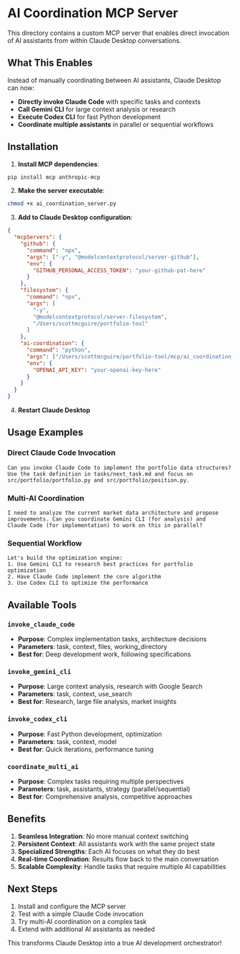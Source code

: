 # AI Coordination MCP Server

This directory contains a custom MCP server that enables direct invocation of AI assistants from within Claude Desktop conversations.

## What This Enables

Instead of manually coordinating between AI assistants, Claude Desktop can now:
- **Directly invoke Claude Code** with specific tasks and contexts
- **Call Gemini CLI** for large context analysis or research
- **Execute Codex CLI** for fast Python development
- **Coordinate multiple assistants** in parallel or sequential workflows

## Installation

1. **Install MCP dependencies**:
```bash
pip install mcp anthropic-mcp
```

2. **Make the server executable**:
```bash
chmod +x ai_coordination_server.py
```

3. **Add to Claude Desktop configuration**:
```json
{
  "mcpServers": {
    "github": {
      "command": "npx",
      "args": ["-y", "@modelcontextprotocol/server-github"],
      "env": {
        "GITHUB_PERSONAL_ACCESS_TOKEN": "your-github-pat-here"
      }
    },
    "filesystem": {
      "command": "npx",
      "args": [
        "-y", 
        "@modelcontextprotocol/server-filesystem",
        "/Users/scottmcguire/portfolio-tool"
      ]
    },
    "ai-coordination": {
      "command": "python",
      "args": ["/Users/scottmcguire/portfolio-tool/mcp/ai_coordination_server.py"],
      "env": {
        "OPENAI_API_KEY": "your-openai-key-here"
      }
    }
  }
}
```

4. **Restart Claude Desktop**

## Usage Examples

### Direct Claude Code Invocation
```
Can you invoke Claude Code to implement the portfolio data structures? 
Use the task definition in tasks/next_task.md and focus on 
src/portfolio/portfolio.py and src/portfolio/position.py.
```

### Multi-AI Coordination
```
I need to analyze the current market data architecture and propose 
improvements. Can you coordinate Gemini CLI (for analysis) and 
Claude Code (for implementation) to work on this in parallel?
```

### Sequential Workflow
```
Let's build the optimization engine:
1. Use Gemini CLI to research best practices for portfolio optimization
2. Have Claude Code implement the core algorithm
3. Use Codex CLI to optimize the performance
```

## Available Tools

### `invoke_claude_code`
- **Purpose**: Complex implementation tasks, architecture decisions
- **Parameters**: task, context, files, working_directory
- **Best for**: Deep development work, following specifications

### `invoke_gemini_cli`
- **Purpose**: Large context analysis, research with Google Search
- **Parameters**: task, context, use_search
- **Best for**: Research, large file analysis, market insights

### `invoke_codex_cli`
- **Purpose**: Fast Python development, optimization
- **Parameters**: task, context, model
- **Best for**: Quick iterations, performance tuning

### `coordinate_multi_ai`
- **Purpose**: Complex tasks requiring multiple perspectives
- **Parameters**: task, assistants, strategy (parallel/sequential)
- **Best for**: Comprehensive analysis, competitive approaches

## Benefits

1. **Seamless Integration**: No more manual context switching
2. **Persistent Context**: All assistants work with the same project state
3. **Specialized Strengths**: Each AI focuses on what they do best
4. **Real-time Coordination**: Results flow back to the main conversation
5. **Scalable Complexity**: Handle tasks that require multiple AI capabilities

## Next Steps

1. Install and configure the MCP server
2. Test with a simple Claude Code invocation
3. Try multi-AI coordination on a complex task
4. Extend with additional AI assistants as needed

This transforms Claude Desktop into a true AI development orchestrator!
